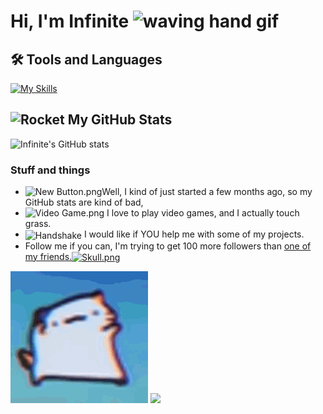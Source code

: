 # Hi, I'm Infinite  <img src="https://user-images.githubusercontent.com/72663882/171687151-bb31c996-c9d2-49c8-b593-734946893b23.gif" alt="waving hand gif" aria-hidden="true" width="40" />


## 🛠️ Tools and Languages
[![My Skills](https://skillicons.dev/icons?i=html,css,js,codepen,github,java,eclipse,python,pycharm,flask,go,powershell,bash,swift)](#)
## <img src="https://raw.githubusercontent.com/Tarikul-Islam-Anik/Animated-Fluent-Emojis/master/Emojis/Travel%20and%20places/Rocket.png" alt="Rocket" width="30" height="30" />  My GitHub Stats
![Infinite's GitHub stats](https://github-readme-stats.vercel.app/api?username=infinitexlks&show_icons=true&theme=transparent)
### Stuff and things
- <img src="https://github.com/Tarikul-Islam-Anik/Animated-Fluent-Emojis/blob/master/Emojis/Symbols/New%20Button.png?raw=true" alt="New Button.png" width="25" height="25"/>Well, I kind of just started a few months ago, so my GitHub stats are kind of bad,
- <img src="https://github.com/Tarikul-Islam-Anik/Animated-Fluent-Emojis/blob/master/Emojis/Activities/Video%20Game.png?raw=true" alt="Video Game.png" alt="Game" width="25" height="25" /> I love to play video games, and I actually touch grass.
- <img src="https://raw.githubusercontent.com/Tarikul-Islam-Anik/Animated-Fluent-Emojis/master/Emojis/Hand%20gestures/Handshake.png" alt="Handshake" width="25" height="25" align="center" /> I would like if YOU help me with some of my projects. 
- Follow me if you can, I'm trying to get 100 more followers than [one of my friends.<img src="https://github.com/Tarikul-Islam-Anik/Animated-Fluent-Emojis/blob/master/Emojis/Smilies/Skull.png?raw=true" alt="Skull.png" alt="Skull" width="25" height="25" align="center" />
](https://github.com/brunozhon)
 <img src="https://github.com/eternalxlks/eternalxlks/blob/main/dancing-cat-dance.gif?raw=true" alt="dancing-cat-dance.gif"/>
 <img src="https://raw.githubusercontent.com/infinitexlks/infinitexlks/7c1316ee8e0bc373049ad4d82fb975e50d0594de/movingfinisher.svg"/>
